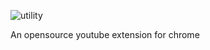 ![utility](https://github.com/user-attachments/assets/21a06686-a418-4dab-9852-0411da47b09d)

An opensource youtube extension for chrome

